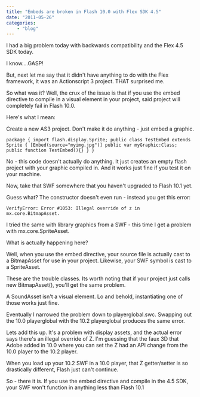 ```yaml
---
title: "Embeds are broken in Flash 10.0 with Flex SDK 4.5"
date: "2011-05-26"
categories:
	- "blog"
---
```


I had a big problem today with backwards compatibility and the Flex 4.5 SDK today.

I know....GASP!

But, next let me say that it didn't have anything to do with the Flex framework, it was an Actionscript 3 project. THAT surprised me.

So what was it? Well, the crux of the issue is that if you use the embed directive to compile in a visual element in your project, said project will completely fail in Flash 10.0.

Here's what I mean:

Create a new AS3 project. Don't make it do anything - just embed a graphic.

`package { import flash.display.Sprite; public class TestEmbed extends Sprite { [Embed(source="myimg.jpg")] public var myGraphic:Class; public function TestEmbed(){} } }`

No - this code doesn't actually do anything. It just creates an empty flash project with your graphic compiled in. And it works just fine if you test it on your machine.

Now, take that SWF somewhere that you haven't upgraded to Flash 10.1 yet.

Guess what? The constructor doesn't even run - instead you get this error:

`VerifyError: Error #1053: Illegal override of z in mx.core.BitmapAsset.`

I tried the same with library graphics from a SWF - this time I get a problem with mx.core.SpriteAsset.

What is actually happening here?

Well, when you use the embed directive, your source file is actually cast to a BitmapAsset for use in your project. Likewise, your SWF symbol is cast to a SpriteAsset.

These are the trouble classes. Its worth noting that if your project just calls new BitmapAsset(), you'll get the same problem.

A SoundAsset isn't a visual element. Lo and behold, instantiating one of those works just fine.

Eventually I narrowed the problem down to playerglobal.swc. Swapping out the 10.0 playerglobal with the 10.2 playerglobal produces the same error.

Lets add this up. It's a problem with display assets, and the actual error says there's an illegal override of Z. I'm guessing that the faux 3D that Adobe added in 10.0 where you can set the Z had an API change from the 10.0 player to the 10.2 player.

When you load up your 10.2 SWF in a 10.0 player, that Z getter/setter is so drastically different, Flash just can't continue.

So - there it is. If you use the embed directive and compile in the 4.5 SDK, your SWF won't function in anything less than Flash 10.1
